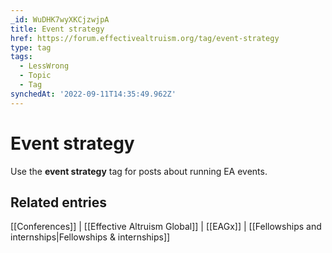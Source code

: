 ```yaml
---
_id: WuDHK7wyXKCjzwjpA
title: Event strategy
href: https://forum.effectivealtruism.org/tag/event-strategy
type: tag
tags:
  - LessWrong
  - Topic
  - Tag
synchedAt: '2022-09-11T14:35:49.962Z'
---
```

# Event strategy

Use the **event strategy** tag for posts about running EA events.

Related entries
---------------

[[Conferences]] | [[Effective Altruism Global]] | [[EAGx]] | [[Fellowships and internships|Fellowships & internships]]